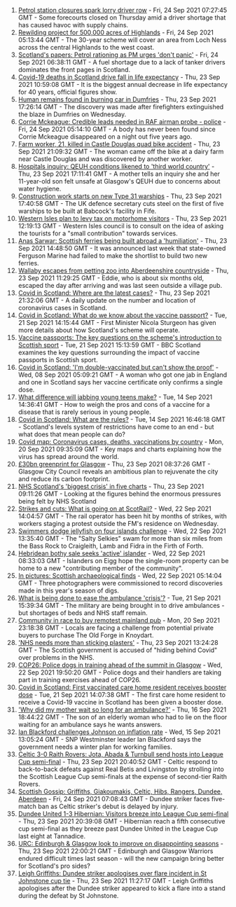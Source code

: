1. [Petrol station closures spark lorry driver row](https://www.bbc.co.uk/news/business-58673567?at_medium=RSS&at_campaign=KARANGA) - Fri, 24 Sep 2021 07:27:45 GMT - Some forecourts closed on Thursday amid a driver shortage that has caused havoc with supply chains.
2. [Rewilding project for 500,000 acres of Highlands](https://www.bbc.co.uk/news/uk-scotland-highlands-islands-58663615?at_medium=RSS&at_campaign=KARANGA) - Fri, 24 Sep 2021 05:13:44 GMT - The 30-year scheme will cover an area from Loch Ness across the central Highlands to the west coast.
3. [Scotland's papers: Petrol rationing as PM urges 'don't panic'](https://www.bbc.co.uk/news/uk-scotland-58673238?at_medium=RSS&at_campaign=KARANGA) - Fri, 24 Sep 2021 06:38:11 GMT - A fuel shortage due to a lack of tanker drivers dominates the front pages in Scotland.
4. [Covid-19 deaths in Scotland drive fall in life expectancy](https://www.bbc.co.uk/news/uk-scotland-58663991?at_medium=RSS&at_campaign=KARANGA) - Thu, 23 Sep 2021 10:59:08 GMT - It is the biggest annual decrease in life expectancy for 40 years, official figures show.
5. [Human remains found in burning car in Dumfries](https://www.bbc.co.uk/news/uk-scotland-south-scotland-58671862?at_medium=RSS&at_campaign=KARANGA) - Thu, 23 Sep 2021 17:26:14 GMT - The discovery was made after firefighters extinguished the blaze in Dumfries on Wednesday.
6. [Corrie Mckeague: Credible leads needed in RAF airman probe - police](https://www.bbc.co.uk/news/uk-england-suffolk-58605261?at_medium=RSS&at_campaign=KARANGA) - Fri, 24 Sep 2021 05:14:10 GMT - A body has never been found since Corrie Mckeague disappeared on a night out five years ago.
7. [Farm worker, 21, killed in Castle Douglas quad bike accident](https://www.bbc.co.uk/news/uk-scotland-south-scotland-58673237?at_medium=RSS&at_campaign=KARANGA) - Thu, 23 Sep 2021 21:09:32 GMT - The woman came off the bike at a dairy farm near Castle Douglas and was discovered by another worker.
8. [Hospitals inquiry: QEUH conditions likened to 'third world country'](https://www.bbc.co.uk/news/uk-scotland-58671520?at_medium=RSS&at_campaign=KARANGA) - Thu, 23 Sep 2021 17:11:41 GMT - A mother tells an inquiry she and her 11-year-old son felt unsafe at Glasgow's QEUH due to concerns about water hygiene.
9. [Construction work starts on new Type 31 warships](https://www.bbc.co.uk/news/uk-scotland-scotland-business-58668608?at_medium=RSS&at_campaign=KARANGA) - Thu, 23 Sep 2021 17:40:58 GMT - The UK defence secretary cuts steel on the first of five warships to be built at Babcock's facility in Fife.
10. [Western Isles plan to levy tax on motorhome visitors](https://www.bbc.co.uk/news/uk-scotland-highlands-islands-58663618?at_medium=RSS&at_campaign=KARANGA) - Thu, 23 Sep 2021 12:19:13 GMT - Western Isles council is to consult on the idea of asking the tourists for a "small contribution" towards services.
11. [Anas Sarwar: Scottish ferries being built abroad a 'humiliation'](https://www.bbc.co.uk/news/uk-scotland-scotland-politics-58667826?at_medium=RSS&at_campaign=KARANGA) - Thu, 23 Sep 2021 14:48:50 GMT - It was announced last week that state-owned Ferguson Marine had failed to make the shortlist to build two new ferries.
12. [Wallaby escapes from petting zoo into Aberdeenshire countryside](https://www.bbc.co.uk/news/uk-scotland-north-east-orkney-shetland-58663052?at_medium=RSS&at_campaign=KARANGA) - Thu, 23 Sep 2021 11:29:25 GMT - Eddie, who is about six months old, escaped the day after arriving and was last seen outside a village pub.
13. [Covid in Scotland: Where are the latest cases?](https://www.bbc.co.uk/news/uk-scotland-53511877?at_medium=RSS&at_campaign=KARANGA) - Thu, 23 Sep 2021 21:32:06 GMT - A daily update on the number and location of coronavirus cases in Scotland.
14. [Covid in Scotland: What do we know about the vaccine passport?](https://www.bbc.co.uk/news/uk-scotland-58422607?at_medium=RSS&at_campaign=KARANGA) - Tue, 21 Sep 2021 14:15:44 GMT - First Minister Nicola Sturgeon has given more details about how Scotland's scheme will operate.
15. [Vaccine passports: The key questions on the scheme's introduction to Scottish sport](https://www.bbc.co.uk/sport/scotland/58588302?at_medium=RSS&at_campaign=KARANGA) - Tue, 21 Sep 2021 15:13:59 GMT - BBC Scotland examines the key questions surrounding the impact of vaccine passports in Scottish sport.
16. [Covid in Scotland: 'I'm double-vaccinated but can't show the proof'](https://www.bbc.co.uk/news/uk-scotland-58475922?at_medium=RSS&at_campaign=KARANGA) - Wed, 08 Sep 2021 05:09:21 GMT - A woman who got one jab in England and one in Scotland says her vaccine certificate only confirms a single dose.
17. [What difference will jabbing young teens make?](https://www.bbc.co.uk/news/health-58423152?at_medium=RSS&at_campaign=KARANGA) - Tue, 14 Sep 2021 14:36:41 GMT - How to weigh the pros and cons of a vaccine for a disease that is rarely serious in young people.
18. [Covid in Scotland: What are the rules?](https://www.bbc.co.uk/news/uk-scotland-53166816?at_medium=RSS&at_campaign=KARANGA) - Tue, 14 Sep 2021 16:46:18 GMT - Scotland's levels system of restrictions have come to an end - but what does that mean people can do?
19. [Covid map: Coronavirus cases, deaths, vaccinations by country](https://www.bbc.co.uk/news/world-51235105?at_medium=RSS&at_campaign=KARANGA) - Mon, 20 Sep 2021 09:35:09 GMT - Key maps and charts explaining how the virus has spread around the world.
20. [£30bn greenprint for Glasgow](https://www.bbc.co.uk/news/uk-scotland-58661390?at_medium=RSS&at_campaign=KARANGA) - Thu, 23 Sep 2021 08:37:26 GMT - Glasgow City Council reveals an ambitious plan to rejuvenate the city and reduce its carbon footprint.
21. [NHS Scotland's 'biggest crisis' in five charts](https://www.bbc.co.uk/news/uk-scotland-58641817?at_medium=RSS&at_campaign=KARANGA) - Thu, 23 Sep 2021 09:11:26 GMT - Looking at the figures behind the enormous pressures being felt by NHS Scotland
22. [Strikes and cuts: What is going on at ScotRail?](https://www.bbc.co.uk/news/uk-scotland-scotland-politics-58653282?at_medium=RSS&at_campaign=KARANGA) - Wed, 22 Sep 2021 14:04:57 GMT - The rail operator has been hit by months of strikes, with workers staging a protest outside the FM's residence on Wednesday.
23. [Swimmers dodge jellyfish on four islands challenge](https://www.bbc.co.uk/news/uk-scotland-edinburgh-east-fife-58624092?at_medium=RSS&at_campaign=KARANGA) - Wed, 22 Sep 2021 13:35:40 GMT - The "Salty Selkies" swam for more than six miles from the Bass Rock to Craigleith, Lamb and Fidra in the Firth of Forth.
24. [Hebridean bothy sale seeks 'active' islander](https://www.bbc.co.uk/news/uk-scotland-highlands-islands-58638453?at_medium=RSS&at_campaign=KARANGA) - Wed, 22 Sep 2021 08:33:03 GMT - Islanders on Eigg hope the single-room property can be home to a new "contributing member of the community".
25. [In pictures: Scottish archaeological finds](https://www.bbc.co.uk/news/uk-scotland-58638450?at_medium=RSS&at_campaign=KARANGA) - Wed, 22 Sep 2021 05:14:04 GMT - Three photographers were commissioned to record discoveries made in this year's season of digs.
26. [What is being done to ease the ambulance 'crisis'?](https://www.bbc.co.uk/news/uk-scotland-58588112?at_medium=RSS&at_campaign=KARANGA) - Tue, 21 Sep 2021 15:39:34 GMT - The military are being brought in to drive ambulances - but shortages of beds and NHS staff remain.
27. [Community in race to buy remotest mainland pub](https://www.bbc.co.uk/news/uk-scotland-highlands-islands-58624724?at_medium=RSS&at_campaign=KARANGA) - Mon, 20 Sep 2021 23:18:38 GMT - Locals are facing a challenge from potential private buyers to purchase The Old Forge in Knoydart.
28. ['NHS needs more than sticking plasters'](https://www.bbc.co.uk/news/uk-scotland-58668504?at_medium=RSS&at_campaign=KARANGA) - Thu, 23 Sep 2021 13:24:28 GMT - The Scottish government is accused of "hiding behind Covid" over problems in the NHS.
29. [COP26: Police dogs in training ahead of the summit in Glasgow](https://www.bbc.co.uk/news/uk-scotland-58659556?at_medium=RSS&at_campaign=KARANGA) - Wed, 22 Sep 2021 19:50:20 GMT - Police dogs and their handlers are taking part in training exercises ahead of COP26.
30. [Covid in Scotland: First vaccinated care home resident receives booster dose](https://www.bbc.co.uk/news/uk-scotland-58642244?at_medium=RSS&at_campaign=KARANGA) - Tue, 21 Sep 2021 14:07:38 GMT - The first care home resident to receive a Covid-19 vaccine in Scotland has been given a booster dose.
31. ['Why did my mother wait so long for an ambulance?'](https://www.bbc.co.uk/news/uk-scotland-58591075?at_medium=RSS&at_campaign=KARANGA) - Thu, 16 Sep 2021 18:44:22 GMT - The son of an elderly woman who had to lie on the floor waiting for an ambulance says he wants answers.
32. [Ian Blackford challenges Johnson on inflation rate](https://www.bbc.co.uk/news/uk-politics-58570946?at_medium=RSS&at_campaign=KARANGA) - Wed, 15 Sep 2021 13:05:24 GMT - SNP Westminster leader Ian Blackford says the government needs a winter plan for working families.
33. [Celtic 3-0 Raith Rovers: Jota, Abada & Turnbull send hosts into League Cup semi-final](https://www.bbc.co.uk/sport/football/58627508?at_medium=RSS&at_campaign=KARANGA) - Thu, 23 Sep 2021 20:40:52 GMT - Celtic respond to back-to-back defeats against Real Betis and Livingston by strolling into the Scottish League Cup semi-finals at the expense of second-tier Raith Rovers.
34. [Scottish Gossip: Griffiths, Giakoumakis, Celtic, Hibs, Rangers, Dundee, Aberdeen](https://www.bbc.co.uk/sport/football/58666746?at_medium=RSS&at_campaign=KARANGA) - Fri, 24 Sep 2021 07:08:43 GMT - Dundee striker faces five-match ban as Celtic striker's debut is delayed by injury.
35. [Dundee United 1-3 Hibernian: Visitors breeze into League Cup semi-final](https://www.bbc.co.uk/sport/football/58627515?at_medium=RSS&at_campaign=KARANGA) - Thu, 23 Sep 2021 20:39:08 GMT - Hibernian reach a fifth consecutive cup semi-final as they breeze past Dundee United in the League Cup last eight at Tannadice.
36. [URC: Edinburgh & Glasgow look to improve on disappointing seasons](https://www.bbc.co.uk/sport/rugby-union/58643745?at_medium=RSS&at_campaign=KARANGA) - Thu, 23 Sep 2021 22:00:21 GMT - Edinburgh and Glasgow Warriors endured difficult times last season - will the new campaign bring better for Scotland's pro sides?
37. [Leigh Griffiths: Dundee striker apologises over flare incident in St Johnstone cup tie](https://www.bbc.co.uk/sport/football/58662407?at_medium=RSS&at_campaign=KARANGA) - Thu, 23 Sep 2021 11:27:17 GMT - Leigh Griffiths apologises after the Dundee striker appeared to kick a flare into a stand during the defeat by St Johnstone.
